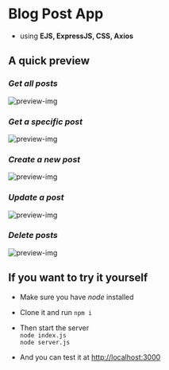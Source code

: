 # Blog Post App

- using **EJS, ExpressJS, CSS, Axios**

## A quick preview  

### _Get all posts_

![preview-img](https://github.com/abd-allh/image-library/assets/123427571/a29f3454-cbca-4613-b52d-1da1a13b38ab)

### _Get a specific post_

![preview-img](https://github.com/abd-allh/image-library/assets/123427571/94f2dae5-71f3-4144-89ea-1551bbc13d25)

### _Create a new post_

![preview-img](https://github.com/abd-allh/image-library/assets/123427571/2e888ad9-c451-495c-a9fb-9b6767f2be3b)

### _Update a post_

![preview-img](https://github.com/abd-allh/image-library/assets/123427571/42925b4a-c259-4870-8f5f-55f8a50a48e2)

### _Delete posts_

![preview-img](https://github.com/abd-allh/image-library/assets/123427571/0133535e-93f3-4fdb-aa62-670527f2ebf7)

## If you want to try it yourself

- Make sure you have _node_ installed
- Clone it and run ```npm i```
- Then start the server  
  `node index.js`  
  `node server.js`

- And you can test it at <http://localhost:3000>
